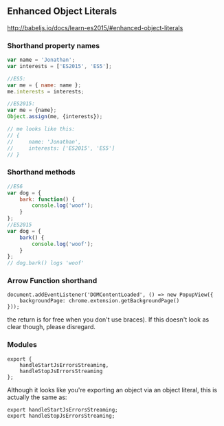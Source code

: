 
## Enhanced Object Literals

http://babeljs.io/docs/learn-es2015/#enhanced-object-literals

### Shorthand property names
```JavaScript
var name = 'Jonathan';
var interests = ['ES2015', 'ES5'];

//ES5:
var me = { name: name };
me.interests = interests;

//ES2015:
var me = {name};
Object.assign(me, {interests});

// me looks like this:
// {
//     name: 'Jonathan',
//     interests: ['ES2015', 'ES5']
// }
```

### Shorthand methods
```JavaScript
//ES6
var dog = {
    bark: function() {
        console.log('woof');
    }
};
//ES2015
var dog = {
    bark() {
        console.log('woof');
    }
};
// dog.bark() logs 'woof'
```

### Arrow Function shorthand
```
document.addEventListener('DOMContentLoaded', () => new PopupView({
    backgroundPage: chrome.extension.getBackgroundPage()
}));
```
the return is for free when you don't use braces). If this doesn't look as clear though, please disregard.


### Modules
```
export {
    handleStartJsErrorsStreaming,
    handleStopJsErrorsStreaming
};
  ```
Although it looks like you're exporting an object via an object literal, this is actually the same as:
```
export handleStartJsErrorsStreaming;
export handleStopJsErrorsStreaming;
  ```
